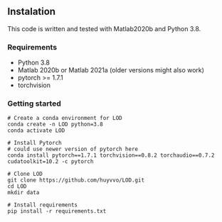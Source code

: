 ## Instalation 

This code is written and tested with Matlab2020b and Python 3.8. 

### Requirements
- Python 3.8
- Matlab 2020b or Matlab 2021a (older versions might also work)
- pytorch >= 1.7.1
- torchvision 

### Getting started

```
# Create a conda environment for LOD
conda create -n LOD python=3.8
conda activate LOD

# Install Pytorch
# could use newer version of pytorch here
conda install pytorch==1.7.1 torchvision==0.8.2 torchaudio==0.7.2 cudatoolkit=10.2 -c pytorch

# Clone LOD
git clone https://github.com/huyvvo/LOD.git
cd LOD
mkdir data

# Install requirements
pip install -r requirements.txt

```
